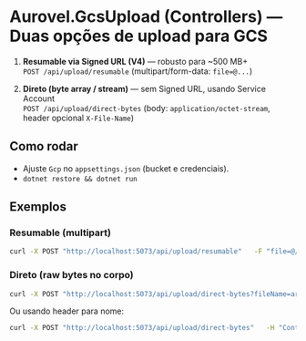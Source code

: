# Aurovel.GcsUpload (Controllers) — Duas opções de upload para GCS

1) **Resumable via Signed URL (V4)** — robusto para ~500 MB+  
   `POST /api/upload/resumable` (multipart/form-data: `file=@...`)

2) **Direto (byte array / stream)** — sem Signed URL, usando Service Account  
   `POST /api/upload/direct-bytes` (body: `application/octet-stream`, header opcional `X-File-Name`)

## Como rodar
- Ajuste `Gcp` no `appsettings.json` (bucket e credenciais).
- `dotnet restore && dotnet run`

## Exemplos

### Resumable (multipart)
```bash
curl -X POST "http://localhost:5073/api/upload/resumable"   -F "file=@/path/arquivo_500mb.bin;type=application/octet-stream"
```

### Direto (raw bytes no corpo)
```bash
curl -X POST "http://localhost:5073/api/upload/direct-bytes?fileName=arquivo.bin&contentType=application/octet-stream"   -H "Content-Type: application/octet-stream"   --data-binary "@/path/arquivo.bin"
```

Ou usando header para nome:
```bash
curl -X POST "http://localhost:5073/api/upload/direct-bytes"   -H "Content-Type: application/octet-stream"   -H "X-File-Name: arquivo.bin"   --data-binary "@/path/arquivo.bin"
```